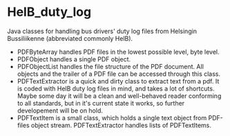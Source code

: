 # HelB_duty_log
Java classes for handling bus drivers' duty log files from Helsingin Bussiliikenne (abbreviated commonly HelB).

<ul>
  <li>PDFByteArray handles PDF files in the lowest possible level, byte level.</li>
  <li>PDFObject handles a single PDF object.</li>
  <li>PDFObjectList handles the file structure of the PDF document. All objects and the trailer of a PDF file can be accessed through this class.</li>
  <li>PDFTextExtractor is a quick and dirty class to extract text from a pdf. It is coded with HelB duty log files in mind, and takes a lot of shortcuts. Maybe some day it will be a clean and well-behaved reader conforming to all standards, but in it's current state it works, so further developement will be on hold.</li>
  <li>PDFTextItem is a small class, which holds a single text object from PDF-files object stream. PDFTextExtractor handles lists of PDFTextItems.
</ul>

